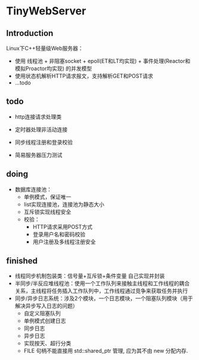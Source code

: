 # TinyWebServer
## Introduction
Linux下C++轻量级Web服务器：
- 使用 线程池 + 非阻塞socket + epoll(ET和LT均实现) + 事件处理(Reactor和模拟Proactor均实现) 的并发模型
- 使用状态机解析HTTP请求报文，支持解析GET和POST请求
- ...todo

## todo
- http连接请求处理类
- 定时器处理非活动连接


- 同步线程注册和登录校验
- 简易服务器压力测试


## doing
- 数据库连接池：
    - 单例模式，保证唯一
    - list实现连接池，连接池为静态大小
    - 互斥锁实现线程安全
    - 校验：
        - HTTP请求采用POST方式
        - 登录用户名和密码校验
        - 用户注册及多线程注册安全

## finished
- 线程同步机制包装类：信号量+互斥锁+条件变量 自己实现并封装
- 半同步/半反应堆线程池：使用一个工作队列来接触主线程和工作线程的耦合关系，主线程将任务插入工作队列中，工作线程通过竞争来获取任务并执行
- 同步/异步日志系统：涉及2个模块，一个日志模块，一个阻塞队列模块（用于解决异步写入日志的问题）
    - 自定义阻塞队列
    - 单例模式创建日志
    - 同步日志
    - 异步日志
    - 实现按天、超行分类
    - FILE 句柄不能直接用 std::shared_ptr 管理, 应为其不由 new 分配内存.
